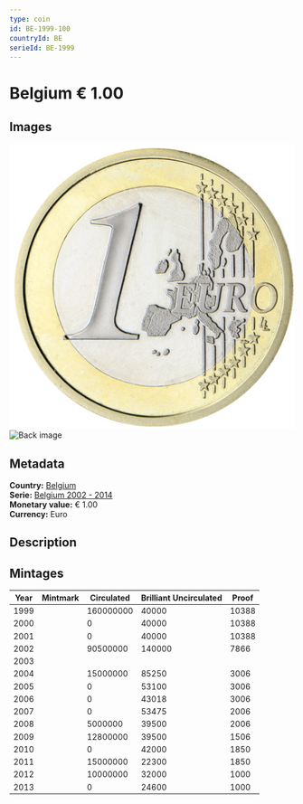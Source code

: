 ```yaml
---
type: coin
id: BE-1999-100
countryId: BE
serieId: BE-1999
---
```


# Belgium € 1.00

## Images

![Front image](../../../img/common-2002-100.png) ![Back image](img/belgium-1999-100.png)

## Metadata

**Country:** [Belgium](../index.md)\
**Serie:** [Belgium 2002 - 2014](index.md)\
**Monetary value:** € 1.00\
**Currency:** Euro

## Description


## Mintages

| Year | Mintmark | Circulated | Brilliant Uncirculated | Proof |
| ---- | -------- | ---------- | ---------------------- | ----- |
| 1999 |  | 160000000| 40000 | 10388 |
| 2000 |  | 0| 40000 | 10388 |
| 2001 |  | 0| 40000 | 10388 |
| 2002 |  | 90500000| 140000 | 7866 |
| 2003 |  | |  |  |
| 2004 |  | 15000000| 85250 | 3006 |
| 2005 |  | 0| 53100 | 3006 |
| 2006 |  | 0| 43018 | 3006 |
| 2007 |  | 0| 53475 | 2006 |
| 2008 |  | 5000000| 39500 | 2006 |
| 2009 |  | 12800000| 39500 | 1506 |
| 2010 |  | 0| 42000 | 1850 |
| 2011 |  | 15000000| 22300 | 1850 |
| 2012 |  | 10000000| 32000 | 1000 |
| 2013 |  | 0| 24600 | 1000 |
